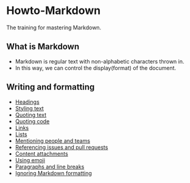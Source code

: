 # Howto-Markdown
The training for mastering Markdown.
## What is Markdown
- Markdown is regular text with non-alphabetic characters thrown in.
- In this way, we can control the display(format) of the document.
## Writing and formatting
- [Headings](basic/Headings.md)
- [Styling text](basic/Styling.md)
- [Quoting text](basic/QuotingText.md)
- [Quoting code](basic/QuotingCode.md)
- [Links](basic/Links.md)
- [Lists](basic/Lists.md)
- [Mentioning people and teams](basic/.md)
- [Referencing issues and pull requests](basic/.md)
- [Content attachments](basic/.md)
- [Using emoji](basic/.md)
- [Paragraphs and line breaks](basic/.md)
- [Ignoring Markdown formatting](basic/.md)


